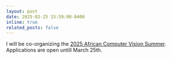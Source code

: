 ```yaml
---
layout: post
date: 2025-02-25 15:59:00-0400
inline: true
related_posts: false
---
```


I will be co-organizing the [2025 African Computer Vision Summer](https://www.acvss.ai/).<br>
Applications are open untill March 25th.